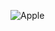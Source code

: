 
![Apple](https://images.unsplash.com/photo-1478774519940-123bd0ab1e0b?ixlib=rb-0.3.5&q=80&fm=jpg&crop=entropy&cs=tinysrgb&dl=hon8h9dvtbm-benjamin-voros.jpg&s=fb109c044310db9e66c20208d853fe85)
